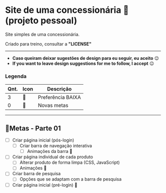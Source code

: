 # Site de uma concessionária 🚗 (projeto pessoal)
 Site simples de uma concessionária.

 Criado para treino, consultar a __"LICENSE"__
 ***
 
 - **Caso queiram deixar sugestões de design para eu seguir, eu aceito** 😉
 - **If you want to leave design suggestions for me to follow, I accept** 😉

 ### Legenda
 Qnt.|Icon|Descrição|
 ---|---|---
 3 | 🔵 | Preferência BAIXA
 0 | 🌟 | Novas metas
 
 ***
 
 ## 🚀Metas - Parte 01
 - [ ] Criar página inicial (pós-login)
    - [ ] Criar barra de navegação interativa
       - [ ] Animações da barra 🔵
 - [ ] Criar página individual de cada produto
    - [ ] Alterar produto de forma limpa (CSS, JavaScript)
    - [ ] Animações 🔵
 - [ ] Criar barra de pesquisa
    - [ ] Opções que se adaptam com a barra de pesquisa
 - [ ] Criar página inicial (pré-login) 🔵
